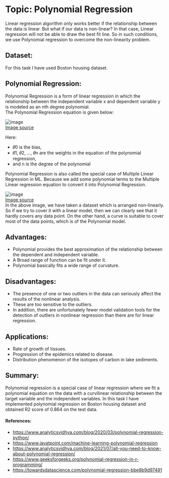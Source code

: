 # Topic: Polynomial Regression
Linear regression algorithm only works better if the relationship between the data is linear. But what if our data is non-linear? In that case, Linear regression will not be able to draw the best fit line. So in such conditions, we use Polynomial regression to overcome the non-linearity problem.

## Dataset:
For this task I have used Boston housing dataset.

## Polynomial Regression:
Polynomial Regression is a form of linear regression in which the relationship between the independent variable x and dependent variable y is modeled as an nth degree polynomial.<br>
The Polynomial Regression equation is given below:<br>

![image](https://user-images.githubusercontent.com/89564985/143682202-88baac5c-cf3f-4e91-be9a-67cf31c29388.png)<br>
[Image source](https://www.analyticsvidhya.com/blog/2020/03/polynomial-regression-python/)<br>

Here:
* 𝜃0 is the bias,
* 𝜃1, 𝜃2, …, 𝜃n are the weights in the equation of the polynomial regression,
* and n is the degree of the polynomial

Polynomial Regression is also called the special case of Multiple Linear Regression in ML. Because we add some polynomial terms to the Multiple Linear regression equation to convert it into Polynomial Regression.<br>

![image](https://user-images.githubusercontent.com/89564985/143682319-682c4f75-ac77-4d7a-8d58-8334193ff0e6.png)<br>
[Image source](https://www.javatpoint.com/machine-learning-polynomial-regression)<br>
In the above image, we have taken a dataset which is arranged non-linearly. So if we try to cover it with a linear model, then we can clearly see that it hardly covers any data point. On the other hand, a curve is suitable to cover most of the data points, which is of the Polynomial model.

## Advantages:
* Polynomial provides the best approximation of the relationship between the dependent and independent variable.
* A Broad range of function can be fit under it.
* Polynomial basically fits a wide range of curvature.

## Disadvantages:
* The presence of one or two outliers in the data can seriously affect the results of the nonlinear analysis.
* These are too sensitive to the outliers.
* In addition, there are unfortunately fewer model validation tools for the detection of outliers in nonlinear regression than there are for linear regression.

## Applications:
* Rate of growth of tissues.
* Progression of the epidemics related to disease.
* Distribution phenomenon of the isotopes of carbon in lake sediments.

## Summary:
Polynomial regression is a special case of linear regression where we fit a polynomial equation on the data with a curvilinear relationship between the target variable and the independent variables. In this task I have implemented polynomial regression on Boston housing dataset and obtained R2 score of 0.864 on the test data.

#### References:
* https://www.analyticsvidhya.com/blog/2020/03/polynomial-regression-python/
* https://www.javatpoint.com/machine-learning-polynomial-regression
* https://www.analyticsvidhya.com/blog/2021/07/all-you-need-to-know-about-polynomial-regression/
* https://www.geeksforgeeks.org/polynomial-regression-in-r-programming/
* https://towardsdatascience.com/polynomial-regression-bbe8b9d97491
